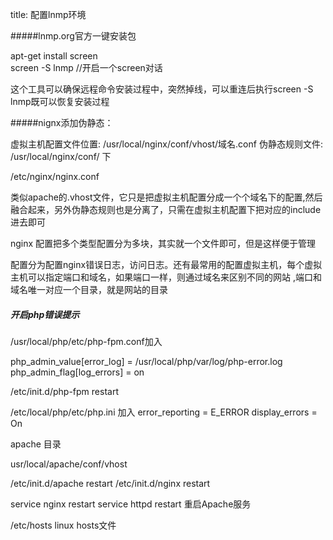 title: 配置lnmp环境

#####lnmp.org官方一键安装包

apt-get install screen  
screen -S lnmp //开启一个screen对话

这个工具可以确保远程命令安装过程中，突然掉线，可以重连后执行screen -S lnmp既可以恢复安装过程

#####nignx添加伪静态：

虚拟主机配置文件位置: /usr/local/nginx/conf/vhost/域名.conf
伪静态规则文件: /usr/local/nginx/conf/ 下

/etc/nginx/nginx.conf

类似apache的.vhost文件，它只是把虚拟主机配置分成一个个域名下的配置,然后融合起来，另外伪静态规则也是分离了，只需在虚拟主机配置下把对应的include进去即可

nginx 配置把多个类型配置分为多块，其实就一个文件即可，但是这样便于管理

配置分为配置nginx错误日志，访问日志。还有最常用的配置虚拟主机，每个虚拟主机可以指定端口和域名，如果端口一样，则通过域名来区别不同的网站 ,端口和域名唯一对应一个目录，就是网站的目录 

##### 开启php错误提示
/usr/local/php/etc/php-fpm.conf加入

php_admin_value[error_log] = /usr/local/php/var/log/php-error.log
php_admin_flag[log_errors] = on

/etc/init.d/php-fpm restart

/etc/local/php/etc/php.ini
加入
error_reporting = E_ERROR
display_errors = On 

apache 目录

usr/local/apache/conf/vhost

/etc/init.d/apache restart
/etc/init.d/nginx restart

service nginx restart
service httpd restart 重启Apache服务

/etc/hosts linux hosts文件
